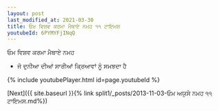 ```yaml
---
layout: post
last_modified_at: 2021-03-30
title: ਓਮ ਵਿਸ਼ਵ ਕਰਮਾ ਮੈਥਾਏ ਨਮਹ ੧੧ ਟਾਇਮਸ
youtubeId: 6PYMYFjINqQ
---
```

 
 
 ਓਮ ਵਿਸ਼ਵ ਕਰਮਾ ਮੈਥਾਏ ਨਮਹ  
 
 -  ਜੋ ਦੁਨੀਆ ਦੀਆਂ ਸਾਰੀਆਂ ਕ੍ਰਿਆਵਾਂ ਨੂੰ ਸਮਝਦਾ ਹੈ 
 
  
 
  
 
 
 
 
 
 


{% include youtubePlayer.html id=page.youtubeId %}
 
[Next]({{ site.baseurl }}{% link  split1/_posts/2013-11-03-ਓਮ ਅਯੁਸੇ ਨਮਹ ੧੧ ਟਾਇਮਸ.md%})
 
